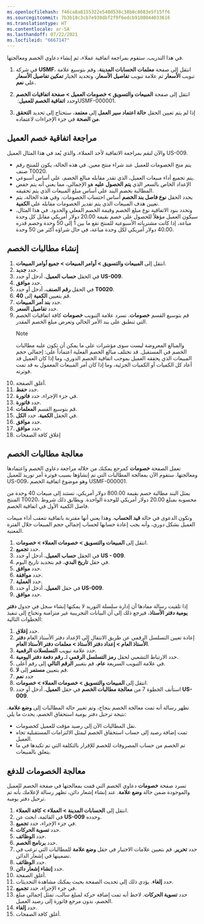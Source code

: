 ```yaml
---
ms.openlocfilehash: f46ca8a8155322e540d538c38b8c8083e5f15ff6
ms.sourcegitcommit: 7b3b18c3cb7e930dbf2f9f6edcb9108044033616
ms.translationtype: HT
ms.contentlocale: ar-SA
ms.lasthandoff: 07/22/2021
ms.locfileid: "6667147"
---
```


في هذا التدريب، ستقوم بمراجعة اتفاقية عملاء، ثم إنشاء دعاوي الخصم ومعالجتها.

1.  في شركة **USMF**، انتقل إلى صفحة **معلمات الحسابات المدينة**، وقم بتوسيع علامة تبويب **الأسعار** ثم علامة تبويب **تفاصيل الأسعار**، وتحديد الخيار **تمكين تفاصيل الأسعار** على **نعم**.

2.  انتقل إلى صفحة **المبيعات والتسويق > خصومات العميل > صفحة اتفاقيات الخصم** وحدد **اتفاقية الخصم للعميل**: ‏USMF-000001.

3.  إذا لم يتم تعيين الحقل **حالة اعتماد سير العمل** إلى **معتمد**، ستحتاج إلى تحديد **‏‫التحقق من الصحة‬** في جزء الإجراءات لاعتماده.

## <a name="review-a-customer-rebate-agreement"></a>مراجعة اتفاقية خصم العميل 
والآن لنقم بمراجعة الاتفاقية لأحد العملاء، والذي يُعد في هذا المثال العميل US-009.

-   يتم منح الخصومات للعميل عند شراء منتج معين. في هذه الحالة، يكون للمنتج رقم صنف T0020.
-   يتم تجميع أداء مبيعات العميل، الذي تقدر مقابله مبالغ الخصم، على أساس أسبوعي.
-   الإعداد الخاص بالسعر الذي **يتم الحصول عليه** هو الإجمالي، مما يعني أنه يتم خفض المطالبة بخصم البند على أساس مبلغ المبيعات الذي يتم تحقيقه.
-   يحدد الحقل **نوع فاصل بند الخصم** أساس احتساب الخصومات. وفي هذه الحالة، يتم تعيين هدف المبيعات الذي يتم تقدير الخصومات مقابله على **الكمية**.
-   وتحدد بنود الاتفاقية نوع مبلغ الخصم وقيمة الخصم الفعلي والحدود. في هذا المثال، سيكون العميل مؤهلاً للحصول على خصم بقيمة 20.00 دولار أمريكي مقابل كل وحدة مباعة، إذا كانت مشترياته الأسبوعية للمنتج تقع ما بين 1 إلى 50 وحدة وخصم قدره 40.00 دولار أمريكي لكل وحدة مباعة، في حال شراؤه أكثر من 50 وحدة.

## <a name="generate-rebate-claims"></a>إنشاء مطالبات الخصم 

1.  انتقل إلى **المبيعات والتسويق > أوامر المبيعات > جميع أوامر المبيعات**.
2.  حدد **جديد‏‎**.
1.  في الحقل **حساب العميل**، أدخل أو حدد **US-009**.
2.  حدد **موافق**.
3.  في الحقل **رقم الصنف**، أدخل أو حدد **T0020**.
4.  قم بتعيين **الكمية** إلى **40**.
5.  حدد **بند أمر المبيعات**.
6.  حدد **تفاصيل السعر**.
7.  قم بتوسيع القسم **خصومات**. تسرد علامة التبويب **خصومات** كافة اتفاقيات الخصم التي تنطبق على بند الأمر الحالي وتعرض مبلغ الخصم المقدر.    
    > [!NOTE] 
    > والمبالغ المعروضة ليست سوى مؤشرات على ما يمكن أن تكون عليه مطالبات الخصم في المستقبل. قد تختلف مبالغ الخصم الفعلية اعتماداً على: إجمالي حجم المبيعات الذي يحققه العميل بموجب اتفاقية الخصم الدوري، وما إذا كان العميل قد أعاد كل الكميات أو الكميات الجزئية، وما إذا كان أمر المبيعات المعمول به قد تمت فوترته.
8.  أغلق الصفحة.
9.  حدد **حفظ**.
10. في جزء الإجراء، حدد **فاتورة**.
11. حدد **فاتورة**.
12. قم بتوسيع القسم **المعلمات**.
13. في الحقل **الكمية**، حدد **الكل**.
14. حدد **موافق**.
15. حدد **موافق**.
16. إغلاق كافة الصفحات

## <a name="process-rebate-claims"></a>معالجة مطالبات الخصم 

تعمل الصفحة **خصومات** كمرجع يمكنك من خلاله مراجعة دعاوي الخصم واعتمادها ومعالجتها. ستقوم الآن بمعالجة المطالبات التي تم إنشاؤها بسبب فوترة أمر توريد للعميل US-009، وهو موضوع اتفاقية الخصم USMF-000001.

يمثل البند مطالبة خصم بقيمة 800.00 دولار أمريكي، تستند إلى مبيعات 40 وحدة من المنتج T0020، محسوبة بمبلغ 20.00 دولار أمريكي للوحدة الواحدة. ويطابق ذلك شروط فاصل الكمية الأول في اتفاقية الخصم.

وتكون الدعوى في حالة **قيد الحساب**. وهذا يعني أنها مقترنة باتفاقية تتعقب أداء مبيعات العميل بشكل دوري، وأنه يجب إعادة حسابها لحساب إجمالي حجم المبيعات خلال الفترة المعنية.

1.  انتقل إلى **المبيعات والتسويق > خصومات العملاء > خصومات**.
1.  حدد **تجميع**.
2.  في الحقل **حساب العميل**، أدخل أو حدد **US - 009**.
3.  في حقل **تاريخ البدي**، قم بتحديد تاريخ اليوم.
4.  حدد **موافق**.
5.  حدد **موافقة**.
6.  حدد **العملية**.
7.  في حقل **العميل**، أدخل أو حدد **US-009**.
8.  حدد **موافق**.

إذا تلقيت رسالة مفادها أن إدارة سلسلة التوريد لا يمكنها إنشاء سجل في جدول **دفتر يومية دفتر الأستاذ**، فيرجع ذلك إلى أن البيانات التجريبية غير متزامنة وتحتاج إلى تنفيذ الخطوات التالية:

1.  حدد **إغلاق**. 
2.  إعادة تعيين التسلسل الرقمي عن طريق الانتقال إلى الإعداد دفتر الأستاذ العام **دفتر الأستاذ العام > إعداد دفتر الأستاذ > معلمات دفتر الأستاذ العام**.
3.  حدد علامة تبويب **التسلسلات الرقمية**.
4.  حدد الارتباط التشعبي لحقل **رمز التسلسل الرقمي** لـ **رقم دفعة دفتر اليومية**.
5.  في علامة التبويب السريعة **عام**، قم بتغيير **الرقم التالي** إلى رقم أعلى.
6.  قم بتعيين  **مستمر** إلى **لا**.
7.  حدد **نعم**
8.  انتقل إلى **المبيعات والتسويق > خصومات العملاء > خصومات**. 
9.  استأنف الخطوة 7 من **معالجة مطالبات الخصم** في حقل ‏‫‬**العميل**، أدخل أو حدد **US-009**.

تظهر رسالة أنه تمت معالجة الخصم بنجاح، وتم تغيير حالة المطالبات إلى **وضع علامة**. نتيجة ترحيل دفتر يومية استحقاق الخصم، يحدث ما يلي:

-   نقل المطالبات الآن إلى رصيد مؤقت للعميل كخصومات.
-   تمت إضافة رصيد إلى حساب استحقاق الخصم ليمثل الالتزامات المستقبلية تجاه العميل.
-   تم الخصم من حساب المصروفات للخصم للإقرار بالتكلفة التي تم تكبدها في ما يتعلق بالمبيعات.

## <a name="process-rebates-for-payment"></a>معالجة الخصومات للدفع 

تسرد صفحة **خصومات** دعاوي الخصم التي قمت بمعالجتها في صفحة الخصم للعميل والموجودة ضمن حالة **وضع علامة**. عند إنشاء إشعار دائن، تظهر رسالة لإعلامك بأنه تم ترحيل دفتر يومية.

1.  انتقل إلى **الحسابات المدينة > العملاء > كافة العملاء**.
2.  في القائمة، ابحث عن **US-009** وحدده.
3.  في جزء الإجراء، حدد **تجميع**.
4.  حدد **تسوية الحركات**.
5.  حدد **الوظائف**.
6.  حدد **برنامج الخصم**.
7.  حدد **تحرير**. قم بتعيين علامات الاختيار في حقل **وضع علامة** للمطالبات التي ترغب في تضمينها في إشعار الدائن.
8.  حدد **الوظائف**.
9.  حدد **إنشاء إشعار دائن**.
10. أغلق الصفحة.
11. حدد **إلغاء**. يؤدي ذلك إلى تحديث الصفحة بحيث يمكنك مشاهدة التحديثات.
12. في جزء الإجراء، حدد **تجميع**.
13. حدد **تسوية الحركات**. لاحظ أنه تمت إضافة حركة لمبلغ سالب، تمثل إجمالي مبلغ الخصم، بدون مرجع فاتورة إلى رصيد العميل.
14. حدد **إلغاء**.
15. أغلق كافة الصفحات.
